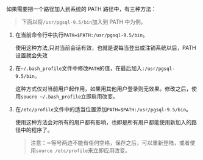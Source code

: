 如果需要把一个路径加入到系统的 PATH 路径中，有三种方法：

> 下面以将`/usr/pgsql-9.5/bin`加入到 PATH 中为例。

1. 在当前命令行中执行`PATH=$PATH:/usr/pgsql-9.5/bin`。

    使用这种方法,只对当前会话有效，也就是说每当登出或注销系统以后，PATH 设置就会失效

2. 在`~/.bash_profile`文件中修改`PATH`的值，在最后加入`:/usr/pgsql-9.5/bin`。

    这种方式仅对当前用户起作用，如果用其他用户登录则无效果。修改之后，使用`soucre ~/.bash_profile`立即启用改变。

3. 在`/etc/profile`文件中的适当位置添加`PATH=$PATH:/usr/pgsql-9.5/bin`。

    使用这种方法会对所有的用户都有影响，也即是所有用户都能使用新加入的路径中的程序了。
    
    > 注意：`＝`等号两边不能有任何空格，保存之后，可以重新登陆，或者使用`source /etc/profile`来立即应用改变。

